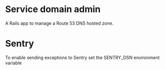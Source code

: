 # Service domain admin

A Rails app to manage a Route 53 DNS hosted zone.


# Sentry

To enable sending exceptions to Sentry set the SENTRY_DSN environment variable
